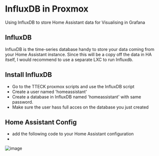 # InfluxDB in Proxmox
Using InfluxDB to store Home Assistant data for Visualising in Grafana

## InfluxDB
InfluxDB is the time-series database handy to store your data coming from your Home Assistant instance. 
Since this will be a copy off the data in HA itself, I would recommend to use a separate LXC to run Influxdb.

## Install InfluxDB
- Go to the TTECK proxmox scripts and use the InfluxDB script
- Create a user named 'homeassistant'
- Create a database in InfluxDB named 'homeassistant' with same password.
- Make sure the user hass full acces on the database you just created

## Home Assistant Config
- add the following code to your Home Assistant configuration
- 
![image](https://user-images.githubusercontent.com/100353268/212092629-10b75feb-2959-4cf4-a09a-ee70c8e62a17.png)

